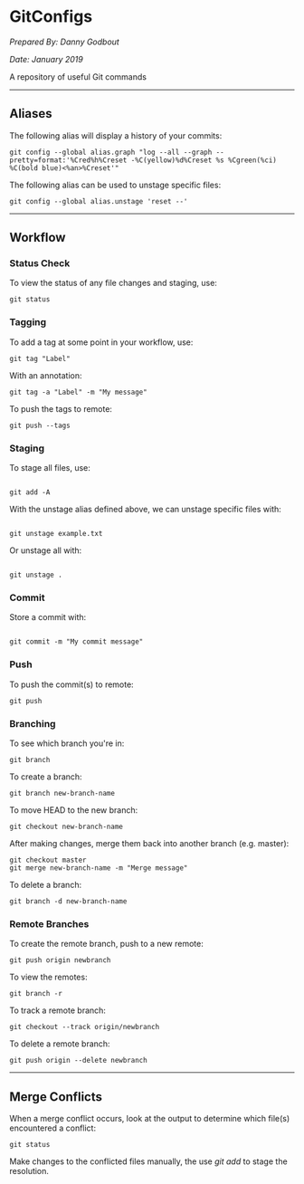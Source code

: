 # GitConfigs

_Prepared By: Danny Godbout_

_Date: January 2019_

A repository of useful Git commands

--------------------------------------------------------------------------------

## Aliases

The following alias will display a history of your commits:

```
git config --global alias.graph "log --all --graph --pretty=format:'%Cred%h%Creset -%C(yellow)%d%Creset %s %Cgreen(%ci) %C(bold blue)<%an>%Creset'"
```

The following alias can be used to unstage specific files:

```
git config --global alias.unstage 'reset --'
```

--------------------------------------------------------------------------------

## Workflow

### Status Check

To view the status of any file changes and staging, use:

```
git status
```

### Tagging

To add a tag at some point in your workflow, use:

```
git tag "Label"
```

With an annotation:

```
git tag -a "Label" -m "My message"
```

To push the tags to remote:

```
git push --tags
```

### Staging

To stage all files, use:

```

git add -A
```

With the unstage alias defined above, we can unstage specific files with:

```

git unstage example.txt
```

Or unstage all with:

```

git unstage .
```

### Commit

Store a commit with:

```

git commit -m "My commit message"
```

### Push

To push the commit(s) to remote:

```
git push
```

### Branching

To see which branch you're in:

```
git branch
```

To create a branch:

```
git branch new-branch-name
```

To move HEAD to the new branch:

```
git checkout new-branch-name
```

After making changes, merge them back into another branch (e.g. master):

```
git checkout master
git merge new-branch-name -m "Merge message"
```

To delete a branch:

```
git branch -d new-branch-name
```

### Remote Branches

To create the remote branch, push to a new remote:

```
git push origin newbranch
```

To view the remotes:

```
git branch -r
```

To track a remote branch:

```
git checkout --track origin/newbranch
```

To delete a remote branch:

```
git push origin --delete newbranch
```

--------------------------------------------------------------------------------

## Merge Conflicts

When a merge conflict occurs, look at the output to determine which file(s) encountered a conflict:

```
git status
```

Make changes to the conflicted files manually, the use _git add_ to stage the resolution.

